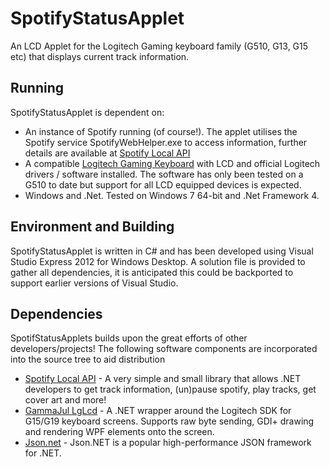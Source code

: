SpotifyStatusApplet
===================

An LCD Applet for the Logitech Gaming keyboard family (G510, G13, G15 etc) that displays current track information.

Running
--------------------------------------

SpotifyStatusApplet is dependent on:

- An instance of Spotify running (of course!). The applet utilises the Spotify service SpotifyWebHelper.exe to access information, further details are available at [Spotify Local API](https://code.google.com/p/spotify-local-api/)
- A compatible [Logitech Gaming Keyboard](http://gaming.logitech.com/en-gb/gaming-keyboards) with LCD and official Logitech drivers / software installed. The software has only been tested on a G510 to date but support for all LCD equipped devices is expected.
- Windows and .Net. Tested on Windows 7 64-bit and .Net Framework 4.

Environment and Building
--------------------------------------

SpotifyStatusApplet is written in C# and has been developed using Visual Studio Express 2012 for Windows Desktop. A solution file is provided to gather all dependencies, it is anticipated this could be backported to support earlier versions of Visual Studio.

Dependencies
--------------------------------------

SpotifStatusApplets builds upon the great efforts of other developers/projects! The following software components are incorporated into the source tree to aid distribution

- [Spotify Local API](https://code.google.com/p/spotify-local-api/) - A very simple and small library that allows .NET developers to get track information, (un)pause spotify, play tracks, get cover art and more! 
- [GammaJul LgLcd](http://gjlglcd.codeplex.com/) - A .NET wrapper around the Logitech SDK for G15/G19 keyboard screens. Supports raw byte sending, GDI+ drawing and rendering WPF elements onto the screen.
- [Json.net](http://json.codeplex.com/) - Json.NET is a popular high-performance JSON framework for .NET.
